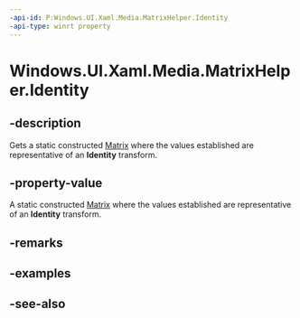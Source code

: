```yaml
---
-api-id: P:Windows.UI.Xaml.Media.MatrixHelper.Identity
-api-type: winrt property
---
```


<!-- Property syntax
public Windows.UI.Xaml.Media.Matrix Identity { get; }
-->

# Windows.UI.Xaml.Media.MatrixHelper.Identity

## -description
Gets a static constructed [Matrix](matrix.md) where the values established are representative of an **Identity** transform.



## -property-value
A static constructed [Matrix](matrix.md) where the values established are representative of an **Identity** transform.

## -remarks

## -examples

## -see-also
